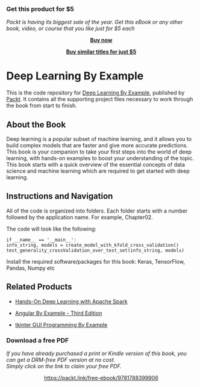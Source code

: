 
### Get this product for $5

<i>Packt is having its biggest sale of the year. Get this eBook or any other book, video, or course that you like just for $5 each</i>


<b><p align='center'>[Buy now](https://packt.link/9781788399906)</p></b>


<b><p align='center'>[Buy similar titles for just $5](https://subscription.packtpub.com/search)</p></b>


# Deep Learning By Example
This is the code repository for [Deep Learning By Example](https://www.packtpub.com/big-data-and-business-intelligence/deep-learning-example?utm_source=github&utm_medium=repository&utm_campaign=9781788399906), published by [Packt](https://www.packtpub.com/?utm_source=github). It contains all the supporting project files necessary to work through the book from start to finish.
## About the Book
Deep learning is a popular subset of machine learning, and it allows you to build complex models that are faster and give more accurate predictions. This book is your companion to take your first steps into the world of deep learning, with hands-on examples to boost your understanding of the topic. This book starts with a quick overview of the essential concepts of data science and machine learning which are required to get started with deep learning.


## Instructions and Navigation
All of the code is organized into folders. Each folder starts with a number followed by the application name. For example, Chapter02.



The code will look like the following:
```
if __name__ == '__main__':
info_string, models = create_model_with_kfold_cross_validation()
test_generality_crossValidation_over_test_set(info_string, models)
```

Install the required software/packages for this book:
Keras,
TensorFlow,
Pandas,
Numpy etc



## Related Products
* [Hands-On Deep Learning with Apache Spark](https://www.packtpub.com/big-data-and-business-intelligence/hands-deep-learning-apache-spark?utm_source=github&utm_medium=repository&utm_campaign=9781788994613)

* [Angular By Example - Third Edition](https://www.packtpub.com/web-development/angular-example-third-edition?utm_source=github&utm_medium=repository&utm_campaign=9781788835176)

* [tkinter GUI Programming By Example](https://www.packtpub.com/application-development/tkinter-gui-programming-example?utm_source=github&utm_medium=repository&utm_campaign=9781788627481)

### Download a free PDF

 <i>If you have already purchased a print or Kindle version of this book, you can get a DRM-free PDF version at no cost.<br>Simply click on the link to claim your free PDF.</i>
<p align="center"> <a href="https://packt.link/free-ebook/9781788399906">https://packt.link/free-ebook/9781788399906 </a> </p>